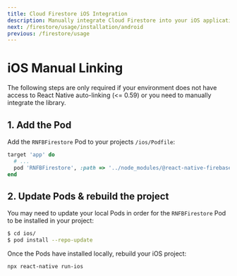 ```yaml
---
title: Cloud Firestore iOS Integration
description: Manually integrate Cloud Firestore into your iOS application.
next: /firestore/usage/installation/android
previous: /firestore/usage
---
```


# iOS Manual Linking

The following steps are only required if your environment does not have access to React Native auto-linking (\<= 0.59) or you need to manually integrate the library.

## 1. Add the Pod

Add the `RNFBFirestore` Pod to your projects `/ios/Podfile`:

```ruby
target 'app' do
  # ...
  pod 'RNFBFirestore', :path => '../node_modules/@react-native-firebase/firestore'
end
```

## 2. Update Pods & rebuild the project

You may need to update your local Pods in order for the `RNFBFirestore` Pod to be installed in your project:

```bash
$ cd ios/
$ pod install --repo-update
```

Once the Pods have installed locally, rebuild your iOS project:

```bash
npx react-native run-ios
```
